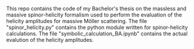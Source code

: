 This repo contains the code of my Bachelor's thesis on the massless and massive spinor-helicity formalism used to perform the evaluation of the helicity amplitudes for massive Möller scattering. The file "spinor_helicity.py" contains the python module written for spinor-helicity calculations. The file "symbolic_calculation_BA.ipynb" contains the actual evalution of the helicity amplitudes.
